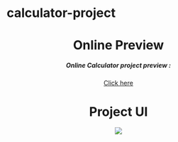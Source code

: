 # calculator-project

<div align="center">
  <h1>Online Preview</h1>
  
  <h5>Online Calculator project preview :</h5>

<a href="https://elegant-booth-6b23e6.netlify.app/">Click here</a>
  </div>


<div align="center">
  
  <h1>Project UI</h1>
  
  <img src="https://raw.githubusercontent.com/amirhosseinbanaei/calculator-project/main/ui%20image.jpg">
  </div>


